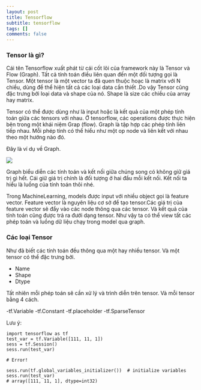 ```yaml
---
layout: post
title: Tensorflow
subtitle: tensorflow
tags: []
comments: false
---
```



### Tensor là gì?

Cái tên Tensorflow xuất phát từ cái cốt lõi của framework này là Tensor và Flow (Graph). Tất cả tính toán điều liên quan đến một đối tượng gọi là Tensor. Một tensor là một vector ta đã quen thuộc hoạc là matrix với N chiều, dùng để thể hiện tất cả các loại data cần thiết .Do vậy Tensor cũng đặc  trưng bới loại data và shape của nó. Shape là size các chiều của array hay matrix.

Tensor có thể được dùng như là input hoặc là kết quả của một phép tính toán giữa các tensors với nhau. Ở tensorflow, các operations được thực hiện bên trong  một khái niệm Grap (flow). Graph là tập hợp các phép tính liên tiếp nhau. Mỗi phép tính có thể hiểu như một op node và liên kết với nhau theo một hướng nào đó.

Đây là ví dụ về Graph.

![](https://raw.githubusercontent.com/SciSharp/TensorFlow.NET/master/docs/assets/tensors_flowing.gif)

Graph biểu diễn các tính toán và kết nối giữa chúng song có không giữ giá trị gì hết. Cái giữ giá trị chính là đối tượng ở hai đầu mỗi kết nối. Kết nối ta hiểu là luồng của tính toán thôi nhé. 

Trong MachineLearning, models được input với nhiều object gọi là feature vector. Feature vector là nguyên liệu cơ sở để tạo tensor.Các giá trị của feature vector sẽ đẩy vào các node thông qua các tensor. Và kết quả của tính toán cũng được trả ra đưới dạng tensor. Như vậy ta có thể view tất các phép toán và luồng dữ liệu chạy trong model qua graph.

### Các loại Tensor

Như đã biết các tính toán đều thông qua một hay nhiều tensor. Và một tensor có thể đặc trưng bởi.

- Name
- Shape
- Dtype

Tất nhiên mỗi phép toán sẽ cần xử lý và trình diễn trên tensor. Và mỗi tensor bằng 4 cách.

-tf.Variable
-tf.Constant
-tf.placeholder
-tf.SparseTensor

Lưu ý:

```
import tensorflow as tf
test_var = tf.Variable([111, 11, 1])
sess = tf.Session()
sess.run(test_var)

# Error!

sess.run(tf.global_variables_initializer())  # initialize variables
sess.run(test_var)
# array([111, 11, 1], dtype=int32)
```

